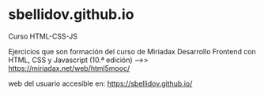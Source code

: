 # sbellidov.github.io
Curso HTML-CSS-JS

Ejercicios que son formación del curso de Miriadax
Desarrollo Frontend con HTML, CSS y Javascript (10.ª edición) -->> https://miriadax.net/web/html5mooc/

web del usuario accesible en:
https://sbellidov.github.io/

